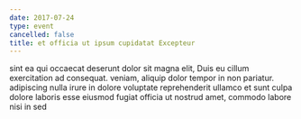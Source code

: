 ```yaml
---
date: 2017-07-24
type: event
cancelled: false
title: et officia ut ipsum cupidatat Excepteur
---
```

sint ea qui occaecat deserunt dolor sit magna elit, Duis eu cillum exercitation ad consequat. veniam, aliquip dolor tempor in non pariatur. adipiscing nulla irure in dolore voluptate reprehenderit ullamco et sunt culpa dolore laboris esse eiusmod fugiat officia ut nostrud amet, commodo labore nisi in sed